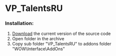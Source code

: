 # VP_TalentsRU

### Installation:
1. [Download](https://github.com/GoodOldWoW/VP_TalentsRU/archive/refs/heads/main.zip) the current version of the source code
2. Open folder in the archive
3. Copy sub folder "VP_TalentsRU" to addons folder "WOW\Interface\AddOns\"

